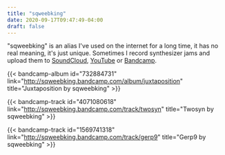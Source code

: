 ```yaml
---
title: "sqweebking"
date: 2020-09-17T09:47:49-04:00
draft: false
---
```


"sqweebking" is an alias I've used on the internet for a long time, it has no real meaning, it's just unique. Sometimes I record synthesizer jams and upload them to [SoundCloud](https://soundcloud.com/sqweebking/tracks), [YouTube](https://www.youtube.com/user/synthatik/videos?view_as=subscriber) or [Bandcamp](http://sqweebking.bandcamp.com).

{{< bandcamp-album id="732884731" link="http://sqweebking.bandcamp.com/album/juxtaposition" title="Juxtaposition by sqweebking" >}}

{{< bandcamp-track id="4071080618" link="http://sqweebking.bandcamp.com/track/twosyn" title="Twosyn by sqweebking" >}}

{{< bandcamp-track id="1569741318" link="http://sqweebking.bandcamp.com/track/gerp9" title="Gerp9 by sqweebking" >}}

